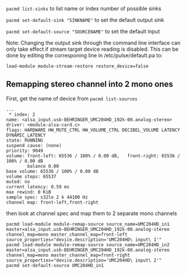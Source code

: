 `pacmd list-sinks` to list name or index number of possible sinks

`pacmd set-default-sink "SINKNAME"` to set the default output sink

`pacmd set-default-source "SOURCENAME"` to set the default input


Note: Changing the output sink through the command line interface can only take effect if stream target device reading is disabled. This can be done by editing the corresponing line in /etc/pulse/default.pa to:

`load-module module-stream-restore restore_device=false`


## Remapping stereo channel into 2 mono ones

First, get the name of device from `pacmd list-sources`

    ...
     * index: 2
	name: <alsa_input.usb-BEHRINGER_UMC204HD_192k-00.analog-stereo>
	driver: <module-alsa-card.c>
	flags: HARDWARE HW_MUTE_CTRL HW_VOLUME_CTRL DECIBEL_VOLUME LATENCY DYNAMIC_LATENCY
	state: RUNNING
	suspend cause: (none)
	priority: 9049
	volume: front-left: 65536 / 100% / 0.00 dB,   front-right: 65536 / 100% / 0.00 dB
	        balance 0.00
	base volume: 65536 / 100% / 0.00 dB
	volume steps: 65537
	muted: no
	current latency: 0.59 ms
	max rewind: 0 KiB
	sample spec: s32le 2 k 44100 Hz
	channel map: front-left,front-right

then look at channel spec and map them to 2 separate mono channels

    pacmd load-module module-remap-source source_name=UMC204HD_in1 master=alsa_input.usb-BEHRINGER_UMC204HD_192k-00.analog-stereo channel_map=mono master_channel_map=front-left source_properties="device.description='UMC204HD\ input\ 1'"
    pacmd load-module module-remap-source source_name=UMC204HD_in2 master=alsa_input.usb-BEHRINGER_UMC204HD_192k-00.analog-stereo channel_map=mono master_channel_map=front-right source_properties="device.description='UMC204HD\ input\ 2'"
    pacmd set-default-source UMC204HD_in1
